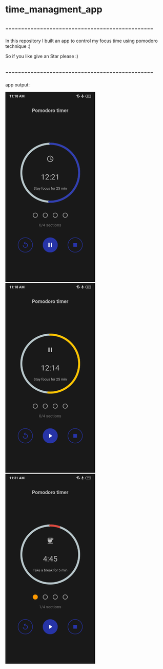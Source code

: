 # time_managment_app

## -----------------------------------------------

In this repository I built an app to control my focus time using pomodoro technique :)

So if you like give an Star please :)
## -----------------------------------------------
   
app output:

<div >
    <img src="./1.png" alt="" style="width: 280px">
    <img src="./2.png" alt="" style="width: 280px">
    <img src="./3.png" alt="" style="width: 280px">
</div>
